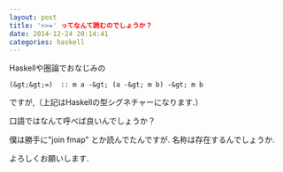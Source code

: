 ```yaml
---
layout: post
title: '>>=' ってなんて読むのでしょうか？
date: 2014-12-24 20:14:41
categories: haskell
---
```

<p>Haskellや圏論でおなじみの</p>

```
(&gt;&gt;=)  :: m a -&gt; (a -&gt; m b) -&gt; m b
```

<p>ですが,（上記はHaskellの型シグネチャーになります.）</p>

<p>口語ではなんて呼べば良いんでしょうか？</p>

<p>僕は勝手に"join fmap" とか読んでたんですが. 名称は存在するんでしょうか.</p>

<p>よろしくお願いします.</p>
